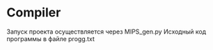 # Compiler
Запуск проекта осуществляется через MIPS_gen.py
Исходный код программы в файле progg.txt
